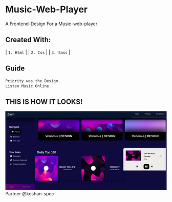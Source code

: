 # Music-Web-Player
A Frontend-Design For a Music-web-player  <br/>

## Created With:
  | `1. Html`       |
  | `2. Css`        | 
  | `3. Sass`         |
## Guide  
    Priority was the Design.
    Listen Music Online.
## THIS IS HOW IT LOOKS!<br/>

![Screenshot](./screenshot.jpg)
Partner @keshan-spec
